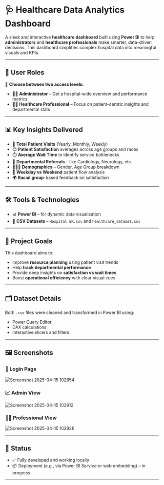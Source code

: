 # 🩺 Healthcare Data Analytics Dashboard

A sleek and interactive **healthcare dashboard** built using **Power BI** to help **administrators** and **healthcare professionals** make smarter, data-driven decisions. This dashboard simplifies complex hospital data into meaningful visuals and KPIs.

---

## 👥 User Roles

🔐 **Choose between two access levels:**
- 👩‍💼 **Administrator** – Get a hospital-wide overview and performance metrics  
- 🧑‍⚕️ **Healthcare Professional** – Focus on patient-centric insights and departmental stats

---

## 📊 Key Insights Delivered

- 🔢 **Total Patient Visits** (Yearly, Monthly, Weekly)
- 😊 **Patient Satisfaction** averages across age groups and races
- ⏱️ **Average Wait Time** to identify service bottlenecks
- 🧠 **Departmental Referrals** – like Cardiology, Neurology, etc.
- 🧑‍🤝‍🧑 **Demographics** – Gender, Age Group breakdown
- 📆 **Weekday vs Weekend** patient flow analysis
- 🌍 **Racial group**-based feedback on satisfaction

---

## 🛠️ Tools & Technologies

- 📊 **Power BI** – for dynamic data visualization
- 📄 **CSV Datasets** – `Hospital ER.csv` and `healthcare_dataset.csv`

---

## 🎯 Project Goals

This dashboard aims to:
- Improve **resource planning** using patient visit trends
- Help **track departmental performance**
- Provide deep insights on **satisfaction vs wait times**
- Boost **operational efficiency** with clear visual cues

---

## 🗂️ Dataset Details

Both `.csv` files were cleaned and transformed in Power BI using:
- Power Query Editor
- DAX calculations
- Interactive slicers and filters

---

## 🖼️ Screenshots

### 🔐 Login Page
![Screenshot 2025-04-15 102854](https://github.com/user-attachments/assets/12e1008c-4fac-49d1-8d9d-dd39b3e3574a)


### 📈 Admin View
![Screenshot 2025-04-15 102912](https://github.com/user-attachments/assets/2b931230-1782-458b-9397-9b5dc7c840b7)


### 👨‍⚕️ Professional View
![Screenshot 2025-04-15 102926](https://github.com/user-attachments/assets/09481229-837d-4927-83e5-1b11ce502bd8)



---

## 🚀 Status

- ✅ Fully developed and working locally
- 📦 Deployment (e.g., via Power BI Service or web embedding) – in progress

---






